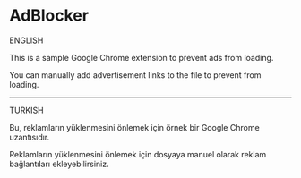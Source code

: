 # AdBlocker

ENGLISH

This is a sample Google Chrome extension to prevent ads from loading.

You can manually add advertisement links to the file to prevent from loading.

--------------------------------------------------------------------------------------------------------------------------------------------------

TURKISH

Bu, reklamların yüklenmesini önlemek için örnek bir Google Chrome uzantısıdır.

Reklamların yüklenmesini önlemek için dosyaya manuel olarak reklam bağlantıları ekleyebilirsiniz.
